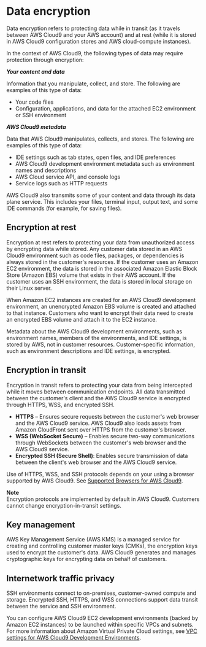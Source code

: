 # Data encryption<a name="data-encryption"></a>

Data encryption refers to protecting data while in transit \(as it travels between AWS Cloud9 and your AWS account\) and at rest \(while it is stored in AWS Cloud9 configuration stores and AWS cloud\-compute instances\)\.

In the context of AWS Cloud9, the following types of data may require protection through encryption:

***Your content and data***

Information that you manipulate, collect, and store\. The following are examples of this type of data:
+ Your code files
+ Configuration, applications, and data for the attached EC2 environment or SSH environment

***AWS Cloud9 metadata***

 Data that AWS Cloud9 manipulates, collects, and stores\. The following are examples of this type of data:
+ IDE settings such as tab states, open files, and IDE preferences
+ AWS Cloud9 development environment metadata such as environment names and descriptions
+ AWS Cloud service API, and console logs
+ Service logs such as HTTP requests

AWS Cloud9 also transmits some of your content and data through its data plane service\. This includes your files, terminal input, output text, and some IDE commands \(for example, for saving files\)\.

## Encryption at rest<a name="encryption-at-rest"></a>

Encryption at rest refers to protecting your data from unauthorized access by encrypting data while stored\. Any customer data stored in an AWS Cloud9 environment such as code files, packages, or dependencies is always stored in the customer's resources\. If the customer uses an Amazon EC2 environment, the data is stored in the associated Amazon Elastic Block Store \(Amazon EBS\) volume that exists in their AWS account\. If the customer uses an SSH environment, the data is stored in local storage on their Linux server\. 

When Amazon EC2 instances are created for an AWS Cloud9 development environment, an unencrypted Amazon EBS volume is created and attached to that instance\. Customers who want to encrypt their data need to create an encrypted EBS volume and attach it to the EC2 instance\. 

Metadata about the AWS Cloud9 development environments, such as environment names, members of the environments, and IDE settings, is stored by AWS, not in customer resources\. Customer\-specific information, such as environment descriptions and IDE settings, is encrypted\.

## Encryption in transit<a name="encryption-in-transit"></a>

Encryption in transit refers to protecting your data from being intercepted while it moves between communication endpoints\. All data transmitted between the customer's client and the AWS Cloud9 service is encrypted through HTTPS, WSS, and encrypted SSH\.
+ **HTTPS** – Ensures secure requests between the customer's web browser and the AWS Cloud9 service\. AWS Cloud9 also loads assets from Amazon CloudFront sent over HTTPS from the customer's browser\.
+ **WSS \(WebSocket Secure\)** – Enables secure two\-way communications through WebSockets between the customer's web browser and the AWS Cloud9 service\.
+ **Encrypted SSH \(Secure Shell\)**: Enables secure transmission of data between the client's web browser and the AWS Cloud9 service\.

Use of HTTPS, WSS, and SSH protocols depends on your using a browser supported by AWS Cloud9\. See [Supported Browsers for AWS Cloud9](browsers.md)\.

**Note**  
Encryption protocols are implemented by default in AWS Cloud9\. Customers cannot change encryption\-in\-transit settings\.

## Key management<a name="key-management"></a>

AWS Key Management Service \(AWS KMS\) is a managed service for creating and controlling customer master keys \(CMKs\), the encryption keys used to encrypt the customer's data\. AWS Cloud9 generates and manages cryptographic keys for encrypting data on behalf of customers\. 

## Internetwork traffic privacy<a name="internetwork-privacy"></a>

SSH environments connect to on\-premises, customer\-owned compute and storage\. Encrypted SSH, HTTPS, and WSS connections support data transit between the service and SSH environment\.

You can configure AWS Cloud9 EC2 development environments \(backed by Amazon EC2 instances\) to be launched within specific VPCs and subnets\. For more information about Amazon Virtual Private Cloud settings, see [VPC settings for AWS Cloud9 Development Environments](vpc-settings.md)\.